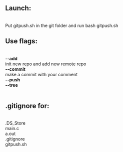 <h2>Launch:</h2><br>
Put gitpush.sh in the git folder and run
bash gitpush.sh

<h2>Use flags:</h2><br>
<b>--add</b><br>
init new repo and add new remote repo<br>
<b>--commit</b><br>
make a commit with your comment<br>
<b>--push</b><br>
<b>--tree</b><br><br>

<b><h2>.gitignore for:</h2></b><br>
.DS_Store<br>
main.c<br>
a.out<br>
.gitignore<br>
gitpush.sh
